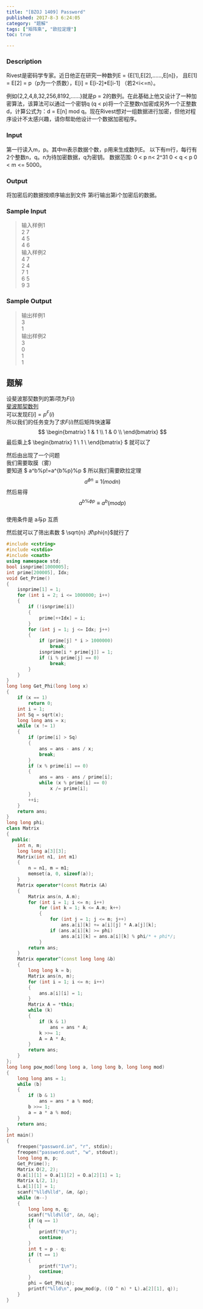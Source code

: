 ```yaml
---
title: "[BZOJ 1409] Password"
published: 2017-8-3 6:24:05
category: "题解"
tags: ["矩阵乘", "欧拉定理"]
toc: true

---
```


### Description
Rivest是密码学专家。近日他正在研究一种数列E = {E[1],E[2],……,E[n]}，
且E[1] = E[2] = p（p为一个质数），E[i] = E[i-2]*E[i-1] （若2<i<=n）。  

<!--more-->
例如{2,2,4,8,32,256,8192,……}就是p = 2的数列。在此基础上他又设计了一种加密算法，该算法可以通过一个密钥q (q < p)将一个正整数n加密成另外一个正整数d，计算公式为：d = E[n] mod q。现在Rivest想对一组数据进行加密，但他对程序设计不太感兴趣，请你帮助他设计一个数据加密程序。
### Input
第一行读入m，p。其中m表示数据个数，p用来生成数列E。 以下有m行，每行有2个整数n，q。n为待加密数据，q为密钥。 数据范围: 0 < p n< 2^31 0 < q < p 0 < m <= 5000。

### Output
将加密后的数据按顺序输出到文件 第i行输出第i个加密后的数据。

### Sample Input
>输入样例1  
2 7  
4 5  
4 6  
输入样例2  
4 7  
2 4  
7 1  
6 5  
9 3  

### Sample Output
>输出样例1  
3  
1  
输出样例2  
3  
0  
1  
1  

## 题解
设斐波那契数列的第i项为$F(i)$   
[斐波那契数列](https://oeis.org/A000045)  
可以发现$E[i]=p^F(i)$  
所以我们的任务变为了求$F(i)$然后矩阵快速幂  
$$
    \begin{bmatrix}
    1 & 1 \\
    1 & 0 \\
    \end{bmatrix}
$$ 
最后乘上$ \begin{bmatrix} 1 \\ 1 \\ \end{bmatrix} $ 就可以了

然后由出现了一个问题  
我们需要取膜（雾）  
要知道 $ a^b%p!=a^{b%p}%p $
所以我们需要欧拉定理  
$$ a^{\phi{n}} \equiv 1 (mod n) $$
然后易得   
$$ a^{b\%\phi{p}} \equiv a^b (mod p) $$  
使用条件是 a与p 互质  

然后就可以了筛出素数
$ \sqrt{n} $求$\phi{n}$就行了   

```c++
#include <cstring>
#include <cstdio>
#include <cmath>
using namespace std;
bool isnprime[1000005];
int prime[200005], Idx;
void Get_Prime()
{
    isnprime[1] = 1;
    for (int i = 2; i <= 1000000; i++)
    {
        if (!isnprime[i])
        {
            prime[++Idx] = i;
        }
        for (int j = 1; j <= Idx; j++)
        {
            if (prime[j] * i > 1000000)
                break;
            isnprime[i * prime[j]] = 1;
            if (i % prime[j] == 0)
                break;
        }
    }
}
long long Get_Phi(long long x)
{
    if (x == 1)
        return 0;
    int i = 1;
    int Sq = sqrt(x);
    long long ans = x;
    while (x != 1)
    {
        if (prime[i] > Sq)
        {
            ans = ans - ans / x;
            break;
        }
        if (x % prime[i] == 0)
        {
            ans = ans - ans / prime[i];
            while (x % prime[i] == 0)
                x /= prime[i];
        }
        ++i;
    }
    return ans;
}
long long phi;
class Matrix
{
  public:
    int n, m;
    long long a[3][3];
    Matrix(int n1, int m1)
    {
        n = n1, m = m1;
        memset(a, 0, sizeof(a));
    }
    Matrix operator*(const Matrix &A)
    {
        Matrix ans(n, A.m);
        for (int i = 1; i <= n; i++)
            for (int k = 1; k <= A.m; k++)
            {
                for (int j = 1; j <= m; j++)
                    ans.a[i][k] += a[i][j] * A.a[j][k];
                if (ans.a[i][k] >= phi)
                    ans.a[i][k] = ans.a[i][k] % phi/* + phi*/;
            }
        return ans;
    }
    Matrix operator^(const long long &b)
    {
        long long k = b;
        Matrix ans(n, m);
        for (int i = 1; i <= n; i++)
        {
            ans.a[i][i] = 1;
        }
        Matrix A = *this;
        while (k)
        {
            if (k & 1)
                ans = ans * A;
            k >>= 1;
            A = A * A;
        }
        return ans;
    }
};
long long pow_mod(long long a, long long b, long long mod)
{
    long long ans = 1;
    while (b)
    {
        if (b & 1)
            ans = ans * a % mod;
        b >>= 1;
        a = a * a % mod;
    }
    return ans;
}
int main()
{
    freopen("password.in", "r", stdin);
    freopen("password.out", "w", stdout);
    long long m, p;
    Get_Prime();
    Matrix O(2, 2);
    O.a[1][1] = O.a[1][2] = O.a[2][1] = 1;
    Matrix L(2, 1);
    L.a[1][1] = 1;
    scanf("%lld%lld", &m, &p);
    while (m--)
    {
        long long n, q;
        scanf("%lld%lld", &n, &q);
        if (q == 1)
        {
            printf("0\n");
            continue;
        }
        int t = p - q;
        if (t == 1)
        {
            printf("1\n");
            continue;
        }
        phi = Get_Phi(q);
        printf("%lld\n", pow_mod(p, ((O ^ n) * L).a[2][1], q));
    }
}
```